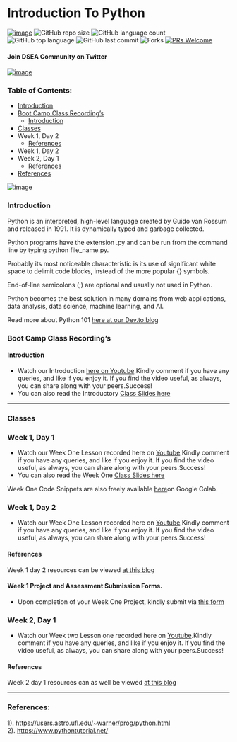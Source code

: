 # Introduction To Python 

[![image](https://img.shields.io/badge/License-MIT-yellow.svg)](https://opensource.org/licenses/MIT)
![GitHub repo size](https://img.shields.io/github/repo-size/Data-Science-East-AFrica/Introduction-To-Python?color=green-yellow&logo=github&logoColor=blue) 
![GitHub language count](https://img.shields.io/github/languages/count/Data-Science-East-AFrica/Introduction-To-Python?logo=visual-studio-code) 
![GitHub top language](https://img.shields.io/github/languages/top/Data-Science-East-AFrica/Introduction-To-Python)
![GitHub last commit](https://img.shields.io/github/last-commit/Data-Science-East-AFrica/Introduction-To-Python?style=plastic&color=brightgreen) 
![Forks](https://img.shields.io/github/forks/Data-Science-East-AFrica/Introduction-To-Python?style=social) 
[![PRs Welcome](https://img.shields.io/badge/PRs-welcome-brightgreen.svg)](https://reactjs.org/docs/how-to-contribute.html#your-first-pull-request)

#### Join DSEA Community on  Twitter
[![image](https://img.shields.io/twitter/follow/DSEAfrica?style=social)](https://twitter.com/DSEAfrica)

### Table of Contents:
- [Introduction](#introduction)
- [Boot Camp Class Recording’s](#boot-camp-class-recording’s)
  - [Introduction](#introduction-1)
- [Classes](#classes)
- Week 1, Day 2
  - [References](#references)
- Week 1, Day 2
- Week 2, Day 1
  - [References](#references-1)
- [References](#references)

![image](https://user-images.githubusercontent.com/51136314/126344425-54f7126e-6ec1-4c0e-9a3e-f3c2f34fc8e1.png) 

### Introduction
Python is an interpreted, high-level language created by Guido van Rossum and released in 1991. It is dynamically typed and garbage collected.

Python programs have the extension .py and can be run from the command line by typing python file_name.py.

Probably its most noticeable characteristic is its use of significant white space to delimit code blocks, instead of the more popular {} symbols.

End-of-line semicolons (;) are optional and usually not used in Python.

Python becomes the best solution in many domains from web applications, data analysis, data science, machine learning, and AI. 
 
Read more about Python 101 [here at our Dev.to blog](https://dev.to/grayhat/python-101-introduction-to-python-3kg5)

### Boot Camp Class Recording’s

#### Introduction
- Watch our Introduction [here on Youtube](https://youtu.be/DGc-4_zxyXo).Kindly comment if you have any queries, and like if you enjoy it.
 If you find the video useful, as always, you can share along with your peers.Success!
- You can also read the Introductory [Class Slides here](https://docs.google.com/presentation/d/1cOabved-UNNl-LWO9VBEHZ15cMMoI_OVApdr_I52M6M/edit?usp=sharing)

---
### Classes
### Week 1, Day 1

- Watch our Week One Lesson recorded here on [Youtube](https://youtu.be/T7cxxEgQ0iQ).Kindly comment if you have any queries, and like if you enjoy it.
 If you find the video useful, as always, you can share along with your peers.Success!
- You can also read the Week One [Class Slides here](https://docs.google.com/presentation/d/1a_6mzDe9nxWL2rAvtwuU7Z83kZ4BYS3tr86muAwFJuo/edit?usp=sharing )

Week One Code Snippets are also freely available [here](https://colab.research.google.com/drive/1fBpZAssDbA3r6lq44Psy6DzcmaSLQe5w?usp=sharing)on Google Colab.

### Week 1, Day 2
- Watch our Week One Lesson recorded here on [Youtube](https://youtu.be/fArRNOvCwaI).Kindly comment if you have any queries, and like if you enjoy it.
 If you find the video useful, as always, you can share along with your peers.Success!

#### References
Week 1 day 2 resources can be viewed [at this blog](https://dev.to/grayhat/python-102-introduction-to-python-intermediate-concepts-1881)

#### Week 1 Project and Assessment Submission Forms.
- Upon completion of your Week One Project, kindly submit via [this form](https://forms.gle/SJFFhEwqUPoW8myj7)

### Week 2, Day 1

- Watch our Week two Lesson one recorded here on [Youtube](https://youtu.be/0331iclOw-U).Kindly comment if you have any queries, and like if you enjoy it.
 If you find the video useful, as always, you can share along with your peers.Success!

#### References
Week 2 day 1 resources can as well be viewed [at this blog](https://dev.to/grayhat/introduction-to-data-structures-and-algorithms-with-python-4ih1)

----

### References:

1). https://users.astro.ufl.edu/~warner/prog/python.html <br>
2). https://www.pythontutorial.net/ <br>

